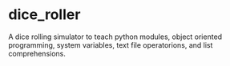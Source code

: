 # dice_roller
A dice rolling simulator to teach python modules, object oriented programming, system variables, text file operatorions, and list comprehensions.
